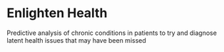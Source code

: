 # Enlighten Health
Predictive analysis of chronic conditions in patients to try and diagnose latent health issues that may have been missed